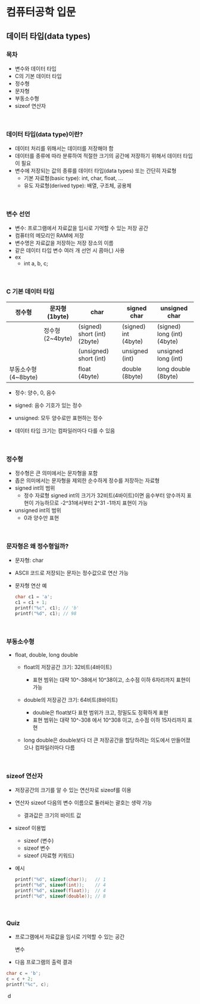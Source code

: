 # 컴퓨터공학 입문

## 데이터 타입(data types)

### 목차

- 변수와 데이터 타입
- C의 기본 데이터 타입
- 정수형
- 문자형
- 부동소수형
- sizeof 연산자



<br/>

### 데이터 타입(data type)이란?

- 데이터 처리를 위해서는 데이터를 저장해야 함
- 데이터를 종류에 따라 분류하여 적절한 크기의 공간에 저장하기 위해서 데이터 타입이 필요
- 변수에 저장되는 값의 종류를 데이터 타입(data types) 또는 간단히 자료형
  - 기본 자료형(basic type): int, char, float, ...
  - 유도 자료형(derived type): 배열, 구조체, 공용체



<br/>

### 변수 선언

- 변수: 프로그램에서 자료값을 임시로 기억할 수 있는 저장 공간
- 컴퓨터의 메모리인 RAM에 저장
- 변수명은 자료값을 저장하는 저장 장소의 이름
- 같은 데이터 타입 변수 여러 개 선언 시 콤마(,) 사용
- ex
  - int a, b, c;



<br/>

### C  기본 데이터 타입

| 정수형                    | 문자형<br/>(1byte)   | char                              | signed char               | unsigned char                    |
| ------------------------- | -------------------- | --------------------------------- | ------------------------- | -------------------------------- |
|                           | 정수형<br/>(2~4byte) | (signed) short (int)<br />(2byte) | (signed) int<br />(4byte) | (signed) long (int)<br />(4byte) |
|                           |                      | (unsigned) short (int)            | unsigned (int)            | unsigned long (int)              |
| 부동소수형<br />(4~8byte) |                      | float<br />(4byte)                | double<br />(8byte)       | long double<br />(8byte)         |



- 정수: 양수, 0, 음수



- signed: 음수 기호가 있는 정수

- unsigned: 모두 양수로만 표현하는 정수



- 데이터 타입 크기는 컴파일러마다 다를 수 있음



<br/>

### 정수형

- 정수형은 큰 의미에서는 문자형을 포함
- 좁은 의미에서는 문자형을 제외한 순수하게 정수를 저장하는 자료형
- signed int의 범위
  - 정수 자료형 signed int의 크기가 32비트(4바이트)이면 음수부터 양수까지 표현이 가능하므로 -2^31에서부터 2^31 -1까지 표현이 가능
- unsigned int의 범위
  - 0과 양수만 표현



<br/>

### 문자형은 왜 정수형일까?

- 문자형: char
- ASCII 코드로 저장되는 문자는 정수값으로 연산 가능

- 문자형 연산 예

  ```c
  char c1 = 'a';
  c1 = c1 + 1;
  printf("%c", c1);	// 'b'
  printf("%d", c1);	// 98
  ```



<br/>

### 부동소수형

- float, double, long double

  - float의 저장공간 크기: 32비트(4바이트)
    - 표현 범위는 대략 10^-38에서 10^38이고, 소수점 이하 6자리까지 표현이 가능
  - double의 저장공간 크기: 64비트(8바이트)
    - double은 float보다 표현 범위가 크고, 정밀도도 정확하게 표현
    - 표현 범위는 대략 10^-308 에서 10^308 이고, 소수점 이하 15자리까지 표현

  - long double은 double보다 더 큰 저장공간을 할당하려는 의도에서 만들어졌으나 컴파일러마다 다름



<br/>

### sizeof 연산자

- 저장공간의 크기를 알 수 있는 연산자로 sizeof를 이용
- 연산자 sizeof 다음의 변수 이름으로 둘러싸는 괄호는 생략 가능
  - 결과값은 크기의 바이트 값
- sizeof 이용법
  - sizeof (변수)
  - sizeof 변수
  - sizeof (자료형 키워드)

- 예시

  ```c
  printf("%d", sizeof(char));	// 1
  printf("%d", sizeof(int));	// 4
  printf("%d", sizeof(float));	// 4
  printf("%d", sizeof(double));	// 8
  ```



<br/>

### Quiz

- 프로그램에서 자료값을 임시로 기억할 수 있는 공간

  변수



- 다음 프로그램의 출력 결과

```c
char c = 'b';
c = c + 2;
printf("%c", c);
```

​	d





